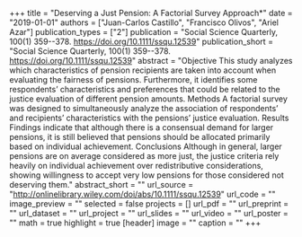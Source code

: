 +++
title = "Deserving a Just Pension: A Factorial Survey Approach*"
date = "2019-01-01"
authors = ["Juan-Carlos Castillo", "Francisco Olivos", "Ariel Azar"]
publication_types = ["2"]
publication = "Social Science Quarterly, 100(1) 359--378. https://doi.org/10.1111/ssqu.12539"
publication_short = "Social Science Quarterly, 100(1) 359--378. https://doi.org/10.1111/ssqu.12539"
abstract = "Objective This study analyzes which characteristics of pension recipients are taken into account when evaluating the fairness of pensions. Furthermore, it identifies some respondents’ characteristics and preferences that could be related to the justice evaluation of different pension amounts. Methods A factorial survey was designed to simultaneously analyze the association of respondents’ and recipients’ characteristics with the pensions’ justice evaluation. Results Findings indicate that although there is a consensual demand for larger pensions, it is still believed that pensions should be allocated primarily based on individual achievement. Conclusions Although in general, larger pensions are on average considered as more just, the justice criteria rely heavily on individual achievement over redistributive considerations, showing willingness to accept very low pensions for those considered not deserving them."
abstract_short = ""
url_source = "http://onlinelibrary.wiley.com/doi/abs/10.1111/ssqu.12539"
url_code = ""
image_preview = ""
selected = false
projects = []
url_pdf = ""
url_preprint = ""
url_dataset = ""
url_project = ""
url_slides = ""
url_video = ""
url_poster = ""
math = true
highlight = true
[header]
image = ""
caption = ""
+++
